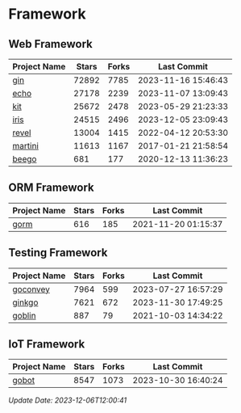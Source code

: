 # Framework

## Web Framework
| Project Name | Stars | Forks | Last Commit |
| ------------ | ----- | ----- | ----------- |
| [gin](https://github.com/gin-gonic/gin) | 72892 | 7785 | 2023-11-16 15:46:43 |
| [echo](https://github.com/labstack/echo) | 27178 | 2239 | 2023-11-07 13:09:43 |
| [kit](https://github.com/go-kit/kit) | 25672 | 2478 | 2023-05-29 21:23:33 |
| [iris](https://github.com/kataras/iris) | 24515 | 2496 | 2023-12-05 23:09:43 |
| [revel](https://github.com/revel/revel) | 13004 | 1415 | 2022-04-12 20:53:30 |
| [martini](https://github.com/go-martini/martini) | 11613 | 1167 | 2017-01-21 21:58:54 |
| [beego](https://github.com/astaxie/beego) | 681 | 177 | 2020-12-13 11:36:23 |

## ORM Framework
| Project Name | Stars | Forks | Last Commit |
| ------------ | ----- | ----- | ----------- |
| [gorm](https://github.com/jinzhu/gorm) | 616 | 185 | 2021-11-20 01:15:37 |

## Testing Framework
| Project Name | Stars | Forks | Last Commit |
| ------------ | ----- | ----- | ----------- |
| [goconvey](https://github.com/smartystreets/goconvey) | 7964 | 599 | 2023-07-27 16:57:29 |
| [ginkgo](https://github.com/onsi/ginkgo) | 7621 | 672 | 2023-11-30 17:49:25 |
| [goblin](https://github.com/franela/goblin) | 887 | 79 | 2021-10-03 14:34:22 |

## IoT Framework
| Project Name | Stars | Forks | Last Commit |
| ------------ | ----- | ----- | ----------- |
| [gobot](https://github.com/hybridgroup/gobot) | 8547 | 1073 | 2023-10-30 16:40:24 |

*Update Date: 2023-12-06T12:00:41*
